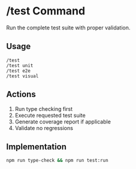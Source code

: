 # /test Command

Run the complete test suite with proper validation.

## Usage
```
/test
/test unit
/test e2e
/test visual
```

## Actions
1. Run type checking first
2. Execute requested test suite
3. Generate coverage report if applicable
4. Validate no regressions

## Implementation
```bash
npm run type-check && npm run test:run
```